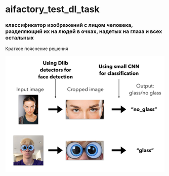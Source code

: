 # aifactory_test_dl_task

### классификатор изображений с лицом человека, разделяющий их на людей в очках, надетых на глаза и всех остальных

Краткое пояснение решения

<img src="./static/description.png"/>
